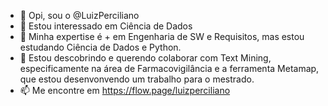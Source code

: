 - 👋 Opi, sou o @LuizPerciliano
- 👀 Estou interessado em Ciência de Dados
- 🌱 Minha expertise é + em Engenharia de SW e Requisitos, mas estou estudando Ciência de Dados e Python.
- 💞️ Estou descobrindo e querendo colaborar com Text Mining, especificamente na área de Farmacovigilância e a ferramenta Metamap, que estou desenvonvendo um trabalho para o mestrado.
- 📫 Me encontre em https://flow.page/luizperciliano

<!---
LuizPerciliano/LuizPerciliano is a ✨ special ✨ repository because its `README.md` (this file) appears on your GitHub profile.
You can click the Preview link to take a look at your changes.
--->
